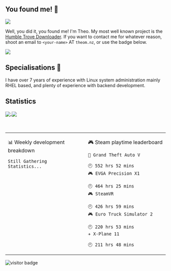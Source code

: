 ## You found me! 👋

![](https://github.com/td512/td512/blob/master/icons/header_.png)

Well, you did it, you found me! I'm Theo. My most well known project is the [Humble Trove Downloader](httpshttps://github.com/td512/Humble-Trove-Downloader). If you want to contact me for whatever reason, shoot an email to `<your-name>` AT `theom.nz`, or use the badge below. 

[![](https://img.shields.io/badge/theo@theom.nz-0078D4?style=flat-square&logo=Microsoft-Outlook&labelColor=0078D4&logoColor=ffffff)](mailto:theo@theom.nz?subject=I+Was+Lazy)

## Specialisations 🐧
I have over 7 years of experience with Linux system administration mainly RHEL based, and plenty of experience with backend development.

## Statistics
<a href="https://github.com/td512/td512">
  <img align="center" src="https://github-readme-stats.vercel.app/api?username=td512&count_private=true&show_icons=true&theme=tokyonight" />
</a>
<a href="https://github.com/td512/td512">
  <img align="center" src="https://github-readme-stats.vercel.app/api/top-langs/?username=td512&layout=compact&theme=tokyonight&langs_count=8" />
</a>

<br />
<br />
<br />

<table>
<tr>
<td valign="top" width="50%">
 
 <!-- waka-box start -->
📊 Weekly development breakdown
```text
Still Gathering Statistics...
```
<!-- Powered by https://github.com/YouEclipse/waka-box-go . -->
<!-- waka-box end -->
</td>
<td valign="top" width="50%">

<!-- steam-box start -->
🎮 Steam playtime leaderboard
```text
🚓 Grand Theft Auto V
						    🕘 552 hrs 52 mins
🎮 EVGA Precision X1
						    🕘 464 hrs 25 mins
🎮 SteamVR
						    🕘 426 hrs 59 mins
🎮 Euro Truck Simulator 2
						    🕘 220 hrs 53 mins
✈️ X-Plane 11
						    🕘 211 hrs 48 mins
```
<!-- Powered by https://github.com/YouEclipse/steam-box . -->
<!-- steam-box end -->

</td>
</tr>
</table>
<img src="https://visitor-badge.laobi.icu/badge?page_id=td512.td512" alt="visitor badge"/>       
